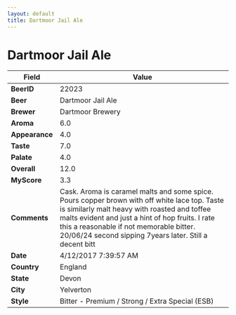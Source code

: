 ```yaml
---
layout: default
title: Dartmoor Jail Ale
---
```


# Dartmoor Jail Ale

| Field         | Value     |
|---------------|-----------|
| **BeerID** | 22023 |
| **Beer** | Dartmoor Jail Ale |
| **Brewer** | Dartmoor Brewery |
| **Aroma** | 6.0 |
| **Appearance** | 4.0 |
| **Taste** | 7.0 |
| **Palate** | 4.0 |
| **Overall** | 12.0 |
| **MyScore** | 3.3 |
| **Comments** | Cask. Aroma is caramel malts and some spice. Pours copper brown with off white lace top. Taste is similarly malt heavy with roasted and toffee malts evident and just a hint of hop fruits. I rate this a reasonable if not memorable bitter. 20/06/24 second sipping  7years later. Still a decent bitt |
| **Date** | 4/12/2017 7:39:57 AM |
| **Country** | England |
| **State** | Devon |
| **City** | Yelverton |
| **Style** | Bitter - Premium / Strong / Extra Special (ESB) |
